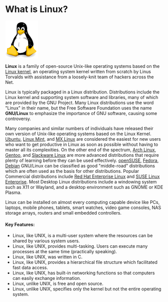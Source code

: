 # What is Linux?

![tux](/lang/markdown/img/tux.png)
 
**Linux** is a family of open-source Unix-like operating systems based on the [Linux kernel](https://github.com/wavy-baby/Primo/blob/main/boost/week02/Linux-Kernel.md#what-is-the-linux-kernel), an operating system kernel written from scratch by Linus Torvalds with assistance from a loosely-knit team of hackers across the Net.

Linux is typically packaged in a Linux distribution. Distributions include the Linux kernel and supporting system software and libraries, many of which are provided by the GNU Project. Many Linux distributions use the word "Linux" in their name, but the Free Software Foundation uses the name **GNU/Linux** to emphasize the importance of GNU software, causing some controversy. 

Many companies and similar numbers of individuals have released their own version of Unix-like operating systems based on the Linux Kernel. 
[Ubuntu](https://distrowatch.com/table.php?distribution=ubuntu), [Linux Mint](https://distrowatch.com/table.php?distribution=mint), and [MX Linux](https://distrowatch.com/table.php?distribution=mx) are considered the easiest for new users who want to get productive in Linux as soon as possible without having to master all its complexities. On the other end of the spectrum, [Arch Linux](https://distrowatch.com/table.php?distribution=arch), [Gentoo](https://distrowatch.com/table.php?distribution=gentoo), and [Slackware Linux](https://distrowatch.com/slackware) are more advanced distributions that require plenty of learning before they can be used effectively. [openSUSE](https://distrowatch.com/openSuse), [Fedora](https://distrowatch.com/fedora), [Debian](https://distrowatch.com/debian) GNU/Linux can be classified as good "middle-road" distributions which are often used as the basis for other distributions. Popular Commercial distributions include [Red Hat Enterprise Linux](https://distrowatch.com/table.php?distribution=redhat) and [SUSE Linux Enterprise](https://distrowatch.com/table.php?distribution=sle). Most Desktop Linux distributions include a windowing system such as X11 or Wayland, and a desktop environment such as GNOME or KDE Plasma.

Linux can be installed on almost every computing capable device like PCs, laptops, mobile phones, tablets, smart watches, video game consoles, NAS storage arrays, routers and small embedded controllers.  

#### **Key Features:**

  *  Linux, like UNIX, is a multi-user system where the resources can be shared by various system users.
  *  Linux, like UNIX, provides multi-tasking. Users can execute many processes at the same time (practically speaking).
  *  Linux, like UNIX, was written in C.
  *  Linux, like UNIX, provides a hierarchical file structure which facilitated fast data access.
  *  Linux, like UNIX, has built-in networking functions so that computers can easily exchange information.
  *  Linux, unlike UNIX, is free and open source.
  *  Linux, unlike UNIX, specifies only the kernel but not the entire operating system.

